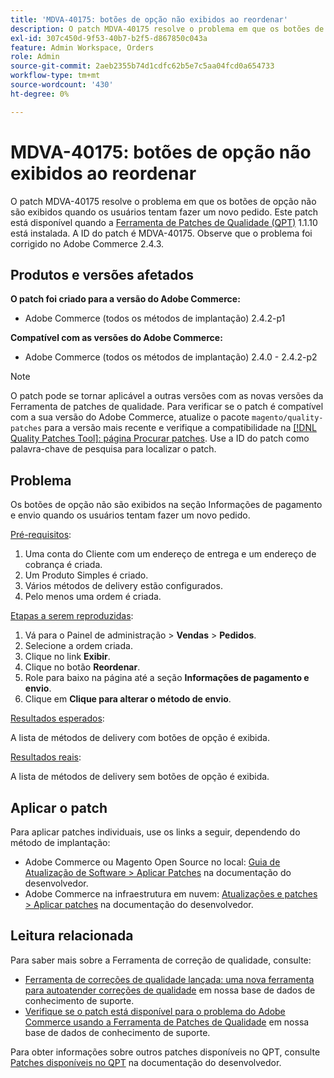 ```yaml
---
title: 'MDVA-40175: botões de opção não exibidos ao reordenar'
description: O patch MDVA-40175 resolve o problema em que os botões de opção não são exibidos quando os usuários tentam fazer um novo pedido. Este patch está disponível quando a [Ferramenta de correções de qualidade (QPT)](/help/announcements/adobe-commerce-announcements/magento-quality-patches-released-new-tool-to-self-serve-quality-patches.md) 1.1.10 está instalada. A ID do patch é MDVA-40175. Observe que o problema foi corrigido no Adobe Commerce 2.4.3.
exl-id: 307c450d-9f53-40b7-b2f5-d867850c043a
feature: Admin Workspace, Orders
role: Admin
source-git-commit: 2aeb2355b74d1cdfc62b5e7c5aa04fcd0a654733
workflow-type: tm+mt
source-wordcount: '430'
ht-degree: 0%

---
```


# MDVA-40175: botões de opção não exibidos ao reordenar

O patch MDVA-40175 resolve o problema em que os botões de opção não são exibidos quando os usuários tentam fazer um novo pedido. Este patch está disponível quando a [Ferramenta de Patches de Qualidade (QPT)](/help/announcements/adobe-commerce-announcements/magento-quality-patches-released-new-tool-to-self-serve-quality-patches.md) 1.1.10 está instalada. A ID do patch é MDVA-40175. Observe que o problema foi corrigido no Adobe Commerce 2.4.3.

## Produtos e versões afetados

**O patch foi criado para a versão do Adobe Commerce:**

* Adobe Commerce (todos os métodos de implantação) 2.4.2-p1

**Compatível com as versões do Adobe Commerce:**

* Adobe Commerce (todos os métodos de implantação) 2.4.0 - 2.4.2-p2

>[!NOTE]
>
>O patch pode se tornar aplicável a outras versões com as novas versões da Ferramenta de patches de qualidade. Para verificar se o patch é compatível com a sua versão do Adobe Commerce, atualize o pacote `magento/quality-patches` para a versão mais recente e verifique a compatibilidade na [[!DNL Quality Patches Tool]: página Procurar patches](https://experienceleague.adobe.com/tools/commerce-quality-patches/index.html). Use a ID do patch como palavra-chave de pesquisa para localizar o patch.

## Problema

Os botões de opção não são exibidos na seção Informações de pagamento e envio quando os usuários tentam fazer um novo pedido.

<u>Pré-requisitos</u>:

1. Uma conta do Cliente com um endereço de entrega e um endereço de cobrança é criada.
1. Um Produto Simples é criado.
1. Vários métodos de delivery estão configurados.
1. Pelo menos uma ordem é criada.

<u>Etapas a serem reproduzidas</u>:

1. Vá para o Painel de administração > **Vendas** > **Pedidos**.
1. Selecione a ordem criada.
1. Clique no link **Exibir**.
1. Clique no botão **Reordenar**.
1. Role para baixo na página até a seção **Informações de pagamento e envio**.
1. Clique em **Clique para alterar o método de envio**.

<u>Resultados esperados</u>:

A lista de métodos de delivery com botões de opção é exibida.

<u>Resultados reais</u>:

A lista de métodos de delivery sem botões de opção é exibida.

## Aplicar o patch

Para aplicar patches individuais, use os links a seguir, dependendo do método de implantação:

* Adobe Commerce ou Magento Open Source no local: [Guia de Atualização de Software > Aplicar Patches](https://experienceleague.adobe.com/en/docs/commerce-operations/tools/quality-patches-tool/usage) na documentação do desenvolvedor.
* Adobe Commerce na infraestrutura em nuvem: [Atualizações e patches > Aplicar patches](https://experienceleague.adobe.com/en/docs/commerce-cloud-service/user-guide/develop/upgrade/apply-patches) na documentação do desenvolvedor.

## Leitura relacionada

Para saber mais sobre a Ferramenta de correção de qualidade, consulte:

* [Ferramenta de correções de qualidade lançada: uma nova ferramenta para autoatender correções de qualidade](/help/announcements/adobe-commerce-announcements/magento-quality-patches-released-new-tool-to-self-serve-quality-patches.md) em nossa base de dados de conhecimento de suporte.
* [Verifique se o patch está disponível para o problema do Adobe Commerce usando a Ferramenta de Patches de Qualidade](/help/support-tools/patches-available-in-qpt-tool/check-patch-for-magento-issue-with-magento-quality-patches.md) em nossa base de dados de conhecimento de suporte.

Para obter informações sobre outros patches disponíveis no QPT, consulte [Patches disponíveis no QPT](https://experienceleague.adobe.com/tools/commerce-quality-patches/index.html) na documentação do desenvolvedor.
